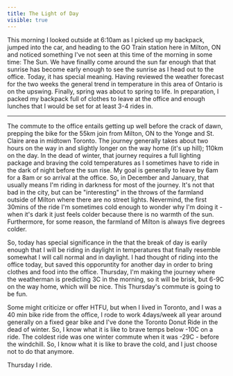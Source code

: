 ---title: The Light of Dayvisible: true---This morning I looked outside at 6:10am as I picked up my backpack, jumped into the car, and heading to the GO Train station here in Milton, ON and noticed something I've not seen at this time of the morning in some time: The Sun. We have finallly come around the sun far enough that that sunrise has become early enough to see the sunrise as I head out to the office. Today, it has special meaning. Having reviewed the weather forecast for the two weeks the general trend in temperature in this area of Ontario is on the upswing. Finally, spring was about to spring to life. In preparation, I packed my backpack full of clothes to leave at the office and enough lunches that I would be set for at least 3-4 rides in.

<hr id="system-readmore" />

The commute to the office entails getting up well before the crack of dawn, prepping the bike for the 55km join from Milton, ON to the Yonge and St. Claire area in midtown Toronto. The journey generally takes about two hours on the way in and slightly longer on the way home (it's up hill); 110km on the day. In the dead of winter, that journey requires a full lighting package and braving the cold temperatures as I sometimes have to ride in the dark of night before the sun rise. My goal is generally to leave by 6am for a 8am or so arrival at the office. So, in December and January, that usually means I'm riding in darkness for most of the journey. It's not that bad in the city, but can be "interesting" in the throws of the farmland outside of Milton where there are no street lights. Nevermind, the first 30mins of the ride I'm sometimes cold enough to wonder why I'm doing it - when it's dark it just feels colder because there is no warmth of the sun. Furthermore, for some reason, the farmland of Milton is always five degrees colder.

So, today has special significance in the that the break of day is earily enough that I will be riding in daylight in temperatures that finally resemble somewhat I will call normal and in daylight. I had thought of riding into the office today, but saved this opporuntity for another day in order to bring clothes and food into the office. Thursday, I'm making the journey where the weatherman is predicting 3C in the morning, so it will be brisk, but 6-9C on the way home, which will be nice. This Thursday's commute is going to be fun.

Some might criticize or offer HTFU, but when I lived in Toronto, and I was a 40 min bike ride from the office, I rode to work 4days/week all year around generally on a fixed gear bike and I've done the Toronto Donut Ride in the dead of winter. So, I know what it is like to brave temps below -10C on a ride. The coldest ride was one winter commute when it was -29C - before the windchill. So, I know what it is like to brave the cold, and I just choose not to do that anymore.

Thursday I ride.

&nbsp;
